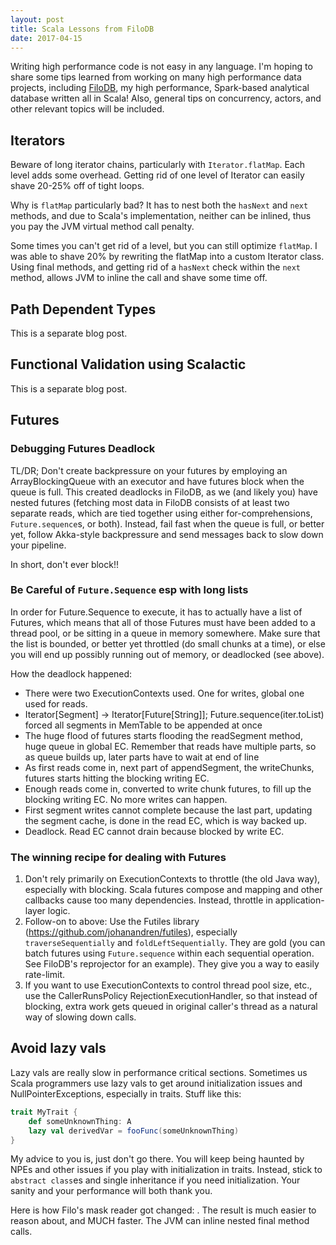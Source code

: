 ```yaml
---
layout: post
title: Scala Lessons from FiloDB
date: 2017-04-15
---
```


Writing high performance code is not easy in any language.  I'm hoping to share some tips learned from working on many high performance data projects, including [FiloDB](http://github.com/tuplejump/FiloDB), my high performance, Spark-based analytical database written all in Scala!  Also, general tips on concurrency, actors, and other relevant topics will be included.

## Iterators

Beware of long iterator chains, particularly with `Iterator.flatMap`.  Each level adds some overhead.  Getting rid of one level of Iterator can easily shave 20-25% off of tight loops.  

Why is `flatMap` particularly bad?  It has to nest both the `hasNext` and `next` methods, and due to Scala's implementation, neither can be inlined, thus you pay the JVM virtual method call penalty.

Some times you can't get rid of a level, but you can still optimize `flatMap`.  I was able to shave 20% by rewriting the flatMap into a custom Iterator class.  Using final methods, and getting rid of a `hasNext` check within the `next` method, allows JVM to inline the call and shave some time off.

## Path Dependent Types
This is a separate blog post.

## Functional Validation using Scalactic
This is a separate blog post.

## Futures

### Debugging Futures Deadlock

TL/DR; Don't create backpressure on your futures by employing an ArrayBlockingQueue with an executor and have futures block when the queue is full.  This created deadlocks in FiloDB, as we (and likely you) have nested futures (fetching most data in FiloDB consists of at least two separate reads, which are tied together using either for-comprehensions, `Future.sequence`s, or both).  Instead, fail fast when the queue is full, or better yet, follow Akka-style backpressure and send messages back to slow down your pipeline.

In short, don't ever block!!

### Be Careful of `Future.Sequence` esp with long lists

In order for Future.Sequence to execute, it has to actually have a list of Futures, which means that all of those Futures must have been added to a thread pool, or be sitting in a queue in memory somewhere.  Make sure that the list is bounded, or better yet throttled (do small chunks at a time), or else you will end up possibly running out of memory, or deadlocked (see above).

How the deadlock happened:
- There were two ExecutionContexts used.  One for writes, global one used for reads.
- Iterator[Segment] -> Iterator[Future[String]]; Future.sequence(iter.toList) forced all segments in MemTable to be appended at once
- The huge flood of futures starts flooding the readSegment method, huge queue in global EC.  Remember that reads have multiple parts, so as queue builds up, later parts have to wait at end of line
- As first reads come in, next part of appendSegment, the writeChunks, futures starts hitting the blocking writing EC.  
- Enough reads come in, converted to write chunk futures, to fill up the blocking writing EC.  No more writes can happen.
- First segment writes cannot complete because the last part, updating the segment cache, is done in the read EC, which is way backed up.
- Deadlock.  Read EC cannot drain because blocked by write EC.

### The winning recipe for dealing with Futures

1. Don't rely primarily on ExecutionContexts to throttle (the old Java way), especially with blocking.  Scala futures compose and mapping and other callbacks cause too many dependencies.  Instead, throttle in application-layer logic.
2. Follow-on to above: Use the Futiles library (https://github.com/johanandren/futiles), especially `traverseSequentially` and `foldLeftSequentially`.  They are gold (you can batch futures using `Future.sequence` within each sequential operation.  See FiloDB's reprojector for an example).  They give you a way to easily rate-limit.
3. If you want to use ExecutionContexts to control thread pool size, etc., use the CallerRunsPolicy RejectionExecutionHandler, so that instead of blocking, extra work gets queued in original caller's thread as a natural way of slowing down calls.

## Avoid lazy vals

Lazy vals are really slow in performance critical sections.  Sometimes us Scala programmers use lazy vals to get around initialization issues and NullPointerExceptions, especially in traits.  Stuff like this:

```scala
trait MyTrait {
    def someUnknownThing: A
    lazy val derivedVar = fooFunc(someUnknownThing)
}
```

My advice to you is, just don't go there.  You will keep being haunted by NPEs and other issues if you play with initialization in traits.  Instead, stick to `abstract class`es and single inheritance if you need initialization.  Your sanity and your performance will both thank you.

Here is how Filo's mask reader got changed:  <link to commit>.   The result is much easier to reason about, and MUCH faster.  The JVM can inline nested final method calls.